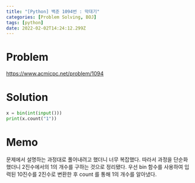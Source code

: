 ```yaml
---
title: "[Python] 백준 1094번 : 막대기"
categories: [Problem Solving, BOJ]
tags: [python]
date: 2022-02-02T14:24:12.299Z
---
```

# Problem
<https://www.acmicpc.net/problem/1094>

# Solution
```py
x = bin(int(input()))
print(x.count("1"))
```

# Memo
문제에서 설명하는 과정대로 풀어내려고 했더니 너무 복잡했다. 따라서 과정을 단순화 했더니 2진수에서의 1의 개수를 구하는 것으로 정리됐다.
우선 bin 함수를 사용하여 입력된 10진수를 2진수로 변환한 후 count 를 통해 1의 개수를 알아냈다.